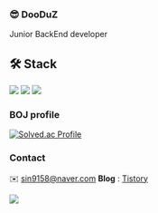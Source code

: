 ### 😎 DooDuZ
Junior BackEnd developer

🛠️ Stack
---
<img src="https://img.shields.io/badge/JAVA-007396?style=for-the-badge&logo=java&logoColor=white"> <img src="https://img.shields.io/badge/Spring%20Boot-6DB33F?style=for-the-badge&logo=Spring%20Boot&logoColor=white"> <img src="https://img.shields.io/badge/mysql-4479A1?style=for-the-badge&logo=mysql&logoColor=white">
### BOJ profile
[![Solved.ac Profile](http://mazassumnida.wtf/api/v2/generate_badge?boj=sin9158)](https://solved.ac/sin9158/)

### Contact
✉️ sin9158@naver.com
**Blog** : [Tistory](https://dooduz.tistory.com/)


<a href="https://github.com/devxb/gitanimals">
  <img src="https://render.gitanimals.org/farms/{DooDuZ}"/>
</a>
